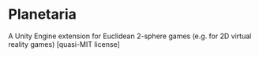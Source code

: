# Planetaria
A Unity Engine extension for Euclidean 2-sphere games (e.g. for 2D virtual reality games) [quasi-MIT license]

<a href="https://dl.dropbox.com/s/ooh83otg289ncm5/planetaria_movement.gif?dl=1" title="Planetaria movement"/>
